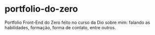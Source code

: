 # portfolio-do-zero
Portfolio Front-End do Zero feito no curso da Dio sobre mim: falando as habilidades, formação, forma de contato, entre outros.
